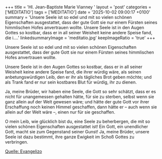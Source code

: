 +++
title = 'Hl. Jean-Baptiste Marie Vianney  '
layout = 'post'
categories = ['MEDITATIO']
tags = ['MEDITATIO']
date = '2025-10-02 09:00:17 +0100'
summary = 'Unsere Seele ist so edel und mit so vielen schönen Eigenschaften ausgestattet, dass der gute Gott sie nur einem Fürsten seines himmlischen Hofes anvertrauen wollte.   Unsere Seele ist in den Augen Gottes so kostbar, dass er in all seiner Weisheit keine andere Speise fand, die i....'
linkedsummaryImage = 'meditatio.jpg'
keepImageRatio = 'true'
+++
 
Unsere Seele ist so edel und mit so vielen schönen Eigenschaften ausgestattet, dass der gute Gott sie nur einem Fürsten seines himmlischen Hofes anvertrauen wollte.
 
Unsere Seele ist in den Augen Gottes so kostbar, dass er in all seiner Weisheit keine andere Speise fand, die ihrer würdig wäre, als seinen anbetungswürdigen Leib, den er ihr als tägliches Brot geben möchte; und als Trank fand er nur sein kostbares Blut für würdig, ihr zu dienen.<!--more-->
 
Ja, meine Brüder, wir haben eine Seele, die Gott so sehr schätzt, dass er es nicht für unangemessen gehalten hätte, für sie zu sterben, selbst wenn sie ganz allein auf der Welt gewesen wäre; und hätte der gute Gott vor ihrer Erschaffung noch keinen Himmel geschaffen, dann hätte er – auch wenn sie allein auf der Welt wäre –, einen nur für sie geschaffen.
 
O mein Leib, wie glücklich bist du, eine Seele zu beherbergen, die mit so vielen schönen Eigenschaften ausgestattet ist! Ein Gott, ein unendlicher Gott, macht sie zum Gegenstand seiner Gunst! Ja, meine Brüder, unsere Seele ist dazu bestimmt, ihre ganze Ewigkeit im Schoß Gottes zu verbringen.


[Quelle: Evangelizo](https://evangeliumtagfuertag.org/DE/gospel)
